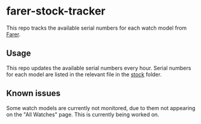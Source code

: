 # farer-stock-tracker

This repo tracks the available serial numbers for each watch model from [Farer](https://farer.com).

## Usage

This repo updates the available serial numbers every hour. Serial numbers for each model are listed in the relevant file in the [stock](./stock) folder.

## Known issues

Some watch models are currently not monitored, due to them not appearing on the "All Watches" page. This is currently being worked on.
